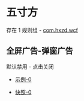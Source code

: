 # 五寸方

存在 1 规则组 - [com.hxzd.wcf](/src/apps/com.hxzd.wcf.ts)

## 全屏广告-弹窗广告

默认禁用 - 点击关闭

- [示例-0](https://m.gkd.li/57941037/88897f2d-647e-47f8-8e43-1fe349b3442d)

- [快照-0](https://i.gkd.li/i/14155547)
